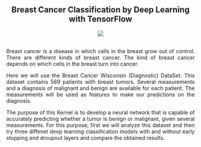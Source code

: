 
<div align="center">
  
## Breast Cancer Classification by Deep Learning with TensorFlow
</div>

<div align="center">
<img src="https://user-images.githubusercontent.com/69224996/96684879-292be580-1331-11eb-872e-a13ab3774382.jpg" >
</div>

<br />

<div align="justify">

Breast cancer is a disease in which cells in the breast grow out of control. There are different kinds of breast cancer. The kind of breast cancer depends on which cells in the breast turn into cancer.

Here we will use the Breast Cancer Wisconsin (Diagnostic) DataSet. This dataset contains 569 patients with breast tumors. Several measurements and a diagnosis of malignant and benign are available for each patient. The measurements will be used as features to make our predictions on the diagnosis. 

The purpose of this Kernel is to develop a neural network that is capable of accurately predicting whether a tumor is benign or malignant, given several measurements. For this purpose, first we will analyze this dataset and then try three diffenet deep learning classification models with and without early stopping and droupout layers and compare the obtained results.

</div>

